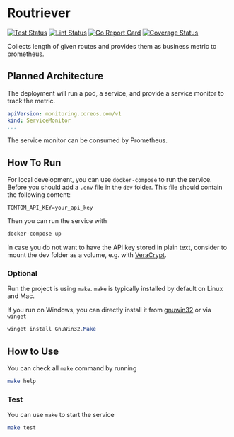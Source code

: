 # Routriever

[![Test Status](https://github.com/jo-hoe/routriever/workflows/test/badge.svg)](https://github.com/jo-hoe/routriever/actions?workflow=test)
[![Lint Status](https://github.com/jo-hoe/routriever/workflows/lint/badge.svg)](https://github.com/jo-hoe/routriever/actions?workflow=lint)
[![Go Report Card](https://goreportcard.com/badge/github.com/jo-hoe/routriever)](https://goreportcard.com/report/github.com/jo-hoe/routriever)
[![Coverage Status](https://coveralls.io/repos/github/jo-hoe/routriever/badge.svg?branch=main)](https://coveralls.io/github/jo-hoe/routriever?branch=main)

Collects length of given routes and provides them as business metric to prometheus.

## Planned Architecture

The deployment will run a pod, a service, and provide a service monitor to track the metric.

```yaml
apiVersion: monitoring.coreos.com/v1
kind: ServiceMonitor
...
```

The service monitor can be consumed by Prometheus.

## How To Run

For local development, you can use `docker-compose` to run the service.
Before you should add a `.env` file in the `dev` folder.
This file should contain the following content:

```.env
TOMTOM_API_KEY=your_api_key
```

Then you can run the service with

```bash
docker-compose up
```

In case you do not want to have the API key stored in plain text, consider to mount the dev folder as a volume, e.g. with [VeraCrypt](https://www.veracrypt.fr/en/Home.html).

### Optional

Run the project is using `make`. `make` is typically installed by default on Linux and Mac.

If you run on Windows, you can directly install it from [gnuwin32](https://gnuwin32.sourceforge.net/packages/make.htm) or via `winget`

```PowerShell
winget install GnuWin32.Make
```

## How to Use

You can check all `make` command by running

```bash
make help
```

### Test

You can use `make` to start the service

```bash
make test
```

